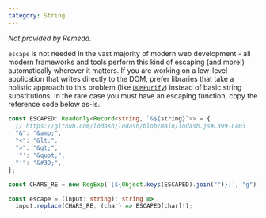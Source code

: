 ```yaml
---
category: String
---
```


_Not provided by Remeda._

`escape` is not needed in the vast majority of modern web development - all
modern frameworks and tools perform this kind of escaping (and more!)
automatically wherever it matters. If you are working on a low-level application
that writes directly to the DOM, prefer libraries that take a holistic approach
to this problem (like [`DOMPurify`](https://www.npmjs.com/package/dompurify))
instead of basic string substitutions. In the rare case you must have an
escaping function, copy the reference code below as-is.

```ts
const ESCAPED: Readonly<Record<string, `&${string}`>> = {
  // https://github.com/lodash/lodash/blob/main/lodash.js#L399-L403
  "&": "&amp;",
  "<": "&lt;",
  ">": "&gt;",
  '"': "&quot;",
  "'": "&#39;",
};

const CHARS_RE = new RegExp(`[${Object.keys(ESCAPED).join("")}]`, "g");

const escape = (input: string): string =>
  input.replace(CHARS_RE, (char) => ESCAPED[char]!);
```
